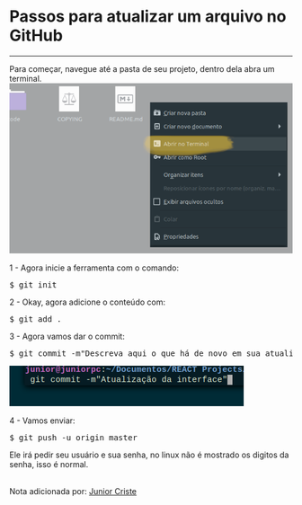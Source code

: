 # Passos para atualizar um arquivo no GitHub

<hr />

Para começar, navegue até a pasta de seu projeto, dentro dela abra um terminal.
<img src="https://github.com/JuniorCriste/Meu-GitHub-Manual-em-Portugues/blob/master/assets/abrir_no_terminal.png?raw=true">

1 - Agora inicie a ferramenta com o comando:

<pre>$ git init</pre>


2 - Okay, agora adicione o conteúdo com:

<pre>$ git add .</pre>


3 - Agora vamos dar o commit:

<pre>$ git commit -m"Descreva aqui o que há de novo em sua atualização"</pre>
<img src="https://github.com/JuniorCriste/Meu-GitHub-Manual-em-Portugues/blob/master/assets/commit_msg.png?raw=true">


4 - Vamos enviar:

<pre>$ git push -u origin master</pre> 

Ele irá pedir seu usuário e sua senha, no linux não é mostrado os digitos da senha, isso é normal.





<br />
Nota adicionada por: <a href="http://www.github.com/JuniorCriste"> Junior Criste</a>

